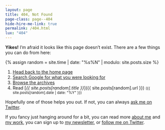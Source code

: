 ```yaml
---
layout: page
title: 404, Not Found
page-class: page--404
hide-hire-me-link: true
permalink: /404.html
lux: "404"
---
```


**Yikes!** I’m afraid it looks like this page doesn’t exist. There are a few
things you can do from here:

{% assign random = site.time | date: "%s%N" | modulo: site.posts.size %}

1. [Head back to the home page](/)
2. [Search Google for what you were looking for](https://www.google.com/search?q=site%3Acsswizardry.com+YOUR+SEARCH+TERM)
3. [Browse the archives](/archive/)
4. Read [<cite>{{ site.posts[random].title }}</cite>]({{ site.posts[random].url }}) <small>({{ site.posts[random].date | date: "%Y" }})</small>

<script>
(() => {

  // Let’s try guess what they might have been looking for…

  // Get the current URL
  const url = new URL(window.location.href);

  // Grab the 404ing path
  const pathname = url.pathname;

  // Replace any URL-like characters with spaces
  const formattedPath = pathname.replace(/[-_\/]+/g, ' ').trim();

  // Rewrite the Google link above
  const anchor = document.querySelector('a[href*="google"]');
  anchor.href = `https://www.google.com/search?q=site%3A${url.hostname}+${encodeURIComponent(formattedPath)}`;

})();
</script>

Hopefully one of those helps you out. If not, you can always [ask me on
Twitter](https://twitter.com/csswizardry).

If you fancy just hanging around for a bit, you can read more [about
me](/about/) and [my work](/services/), you can sign up to [my
newsletter](/newsletter/), or [follow me on
Twitter](https://twitter.com/csswizardry).
